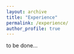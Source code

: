 ```yaml
---
layout: archive
title: "Experience"
permalink: /experience/
author_profile: true
---
```


to be done...